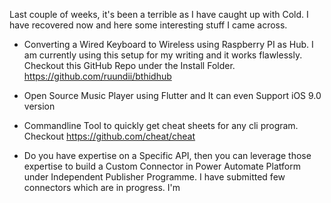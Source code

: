 Last couple of weeks, it's been a terrible as I have caught up with Cold. I have recovered now and here some interesting stuff I came across.

- Converting a Wired Keyboard to Wireless using Raspberry PI as Hub. I am currently using this setup for my writing and it works flawlessly. Checkout this GitHub Repo under the Install Folder. https://github.com/ruundii/bthidhub

- Open Source Music Player using Flutter and It can even Support iOS 9.0 version 

- Commandline Tool to quickly get cheat sheets for any cli program. Checkout https://github.com/cheat/cheat

- Do you have expertise on a Specific API, then you can leverage those expertise to build a Custom Connector in  Power Automate Platform under Independent Publisher Programme. I have submitted few connectors which are in progress.
I'm 